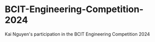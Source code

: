 # BCIT-Engineering-Competition-2024
Kai Nguyen's participation in the BCIT Engineering Competition 2024
